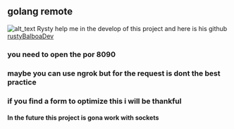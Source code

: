 ## golang remote
![alt_text](https://media.discordapp.net/attachments/757215782772932679/775560937742663690/Captura_de_Pantalla_2020-11-09_a_las_4.01.51_a.m..png?width=1508&height=943)
Rysty help me in the develop of this project and here is his github [rustyBalboaDev](https://github.com/RustyBalboadev)
<h3>you need to open the por 8090 </h3>
<h3> maybe you can use ngrok but for the request is dont the best practice </h3>
<h3>if you find a form to optimize this i will be thankful</h3>
<h4>
In the future this project is gona work with sockets
</h4>

